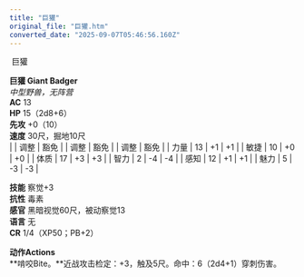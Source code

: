 ```yaml
---
title: "巨獾"
original_file: "巨獾.htm"
converted_date: "2025-09-07T05:46:56.160Z"
---
```


﻿ 巨獾   

****巨獾 Giant Badger****  
*中型野兽，无阵营*  
**AC** 13  
**HP** 15（2d8+6）  
**先攻** +0（10）  
**速度** 30尺，掘地10尺  
|  | 调整 | 豁免 |  | 调整 | 豁免 |  | 调整 | 豁免 |
| 力量 | 13 | +1 | +1 |  | 敏捷 | 10 | +0 | +0 |  | 体质 | 17 | +3 | +3 |
| 智力 | 2 | -4 | -4 |  | 感知 | 12 | +1 | +1 |  | 魅力 | 5 | -3 | -3 |

**技能** 察觉+3  
**抗性** 毒素  
**感官** 黑暗视觉60尺，被动察觉13  
**语言** 无  
**CR** 1/4（XP50；PB+2）

****动作Actions****  
**啃咬Bite。**近战攻击检定：+3，触及5尺。命中：6（2d4+1）穿刺伤害。